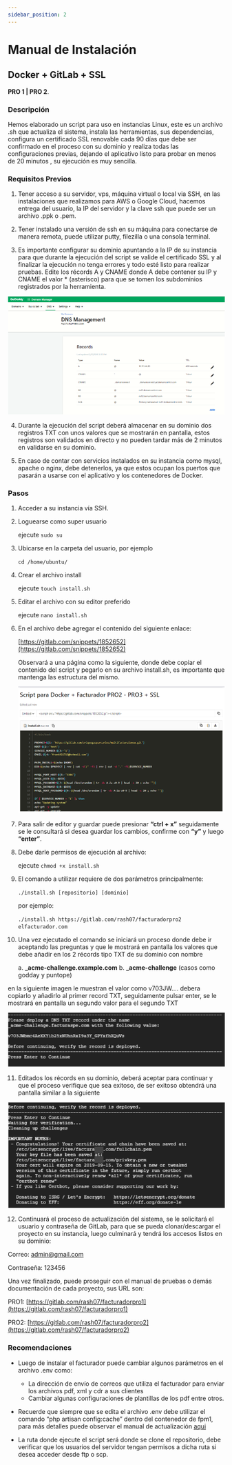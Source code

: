 ```yaml
---
sidebar_position: 2
---
```


# Manual de Instalación

## Docker + GitLab + SSL

**PRO 1 | PRO 2**.

### Descripción

Hemos elaborado un script para uso en instancias Linux, este es un archivo .sh que actualiza el sistema, instala las herramientas, sus dependencias, configura un certificado SSL renovable cada 90 días que debe ser confirmado en el proceso con su dominio y realiza todas las configuraciones previas, dejando el aplicativo listo para probar en menos de 20 minutos , su ejecución es muy sencilla.

### Requisitos Previos
1. Tener acceso a su servidor, vps, máquina virtual o local via SSH, en las instalaciones que realizamos para AWS o Google Cloud, hacemos entrega del usuario, la IP del servidor y la clave ssh que puede ser un archivo .ppk o .pem.

2. Tener instalado una versión de ssh en su máquina para conectarse de manera remota, puede utilizar putty, filezilla o una consola terminal.

3. Es importante configurar su dominio apuntando a la IP de su instancia para que durante la ejecución del script se valide el certificado SSL y al finalizar la ejecución no tenga errores y todo esté listo para realizar pruebas. Edite los récords A y CNAME donde A debe contener su IP y CNAME el valor * (asterisco) para que se tomen los subdominios registrados por la herramienta.

![Alt text](image-1.png)

4. Durante la ejecución del script deberá almacenar en su dominio dos registros TXT con unos valores que se mostrarán en pantalla, estos registros son validados en directo y no pueden tardar más de 2 minutos en validarse en su dominio.

5.  En caso de contar con servicios instalados en su instancia como mysql, apache o nginx, debe detenerlos, ya que estos ocupan los puertos que pasarán a usarse con el aplicativo y los contenedores de Docker.

### Pasos

1. Acceder a su instancia vía SSH.

2. Loguearse como super usuario

    ejecute `sudo su`

3. Ubicarse en la carpeta del usuario, por ejemplo
    
    `cd /home/ubuntu/`

4. Crear el archivo install
    
    ejecute `touch install.sh`

5. Editar el archivo con su editor preferido
    
    ejecute `nano install.sh`

6. En el archivo debe agregar el contenido del siguiente enlace:
    
    [https://gitlab.com/snippets/1852652](https://gitlab.com/snippets/1852652)

    Observará a una página como la siguiente, donde debe copiar el contenido del script y pegarlo en su archivo install.sh, es importante que mantenga las estructura del mismo.

    ![Alt text](image-4.png)

7. Para salir de editor y guardar puede presionar **“ctrl + x”** seguidamente se le consultará si desea guardar los cambios, confirme con **“y”** y luego **“enter”**.

8. Debe darle permisos de ejecución al archivo:

    ejecute `chmod +x install.sh`

9. El comando a utilizar requiere de dos parámetros principalmente:

    `./install.sh [repositorio] [dominio]`

    por ejemplo:

    `./install.sh https://gitlab.com/rash07/facturadorpro2 elfacturador.com`

10. Una vez ejecutado el comando se iniciará un proceso donde debe ir aceptando las preguntas y que le mostrará en pantalla los valores que debe añadir en los 2 récords tipo TXT de su dominio con nombre

    a.  **_acme-challenge.example.com**
    b.  **_acme-challenge** (casos como godday y puntope)

en la siguiente imagen le muestran el valor como v703JW.... debera copiarlo y añadirlo al primer record TXT, seguidamente pulsar enter, se le mostrará en pantalla un segundo valor para el segundo TXT

![Alt text](image-5.png)

11. Editados los récords en su dominio, deberá aceptar para continuar y que el proceso verifique que sea exitoso, de ser exitoso obtendrá una pantalla similar a la siguiente

![Alt text](image-6.png)

12. Continuará el proceso de actualización del sistema, se le solicitará el usuario y contraseña de GitLab, para que se pueda clonar/descargar el proyecto en su instancia, luego culminará y tendrá los accesos listos en su dominio:

Correo: admin@gmail.com

Contraseña: 123456

Una vez finalizado, puede proseguir con el manual de pruebas o demás documentación de cada proyecto, sus URL son:

PRO1:
[https://gitlab.com/rash07/facturadorpro1](https://gitlab.com/rash07/facturadorpro1)

PRO2:
[https://gitlab.com/rash07/facturadorpro2](https://gitlab.com/rash07/facturadorpro2)

### Recomendaciones
-   Luego de instalar el facturador puede cambiar algunos parámetros en el archivo .env como:

    - La dirección de envío de correos que utiliza el facturador para enviar los archivos pdf, xml y cdr a sus clientes
    - Cambiar algunas configuraciones de plantillas de los pdf entre otros.

-   Recuerde que siempre que se edita el archivo .env debe utilizar el comando “php artisan config:cache” dentro del contenedor de fpm1, para más detalles puede observar el manual de actualización [aqui](https://docs.google.com/document/d/11PI1a9yjCPfH9CCuWmJSrdj1V8IEUffqurqvdkw29co/edit#heading=h.5gkh9djmh9b)

-   La ruta donde ejecute el script será donde se clone el repositorio, debe verificar que los usuarios del servidor tengan permisos a dicha ruta si desea acceder desde ftp o scp.
